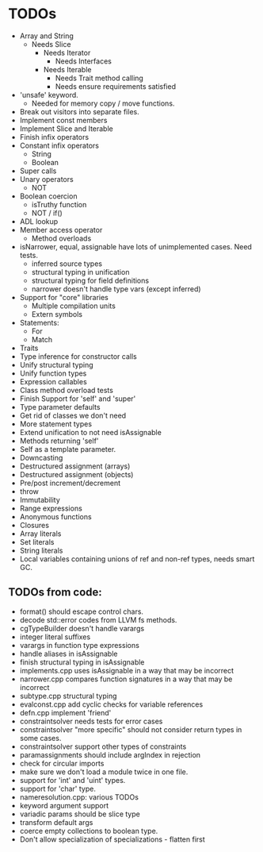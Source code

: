 # TODOs

* Array and String
  * Needs Slice
    * Needs Iterator
      * Needs Interfaces
    * Needs Iterable
      * Needs Trait method calling
      * Needs ensure requirements satisfied
* 'unsafe' keyword.
  * Needed for memory copy / move functions.
* Break out visitors into separate files.
* Implement const members
* Implement Slice and Iterable
* Finish infix operators
* Constant infix operators
  * String
  * Boolean
* Super calls
* Unary operators
  * NOT
* Boolean coercion
  * isTruthy function
  * NOT / if()
* ADL lookup
* Member access operator
  * Method overloads
* isNarrower, equal, assignable have lots of unimplemented cases. Need tests.
  * inferred source types
  * structural typing in unification
  * structural typing for field definitions
  * narrower doesn't handle type vars (except inferred)
* Support for "core" libraries
  * Multiple compilation units
  * Extern symbols
* Statements:
  * For
  * Match
* Traits
* Type inference for constructor calls
* Unify structural typing
* Unify function types
* Expression callables
* Class method overload tests
* Finish Support for 'self' and 'super'
* Type parameter defaults
* Get rid of classes we don't need
* More statement types
* Extend unification to not need isAssignable
* Methods returning 'self'
* Self as a template parameter.
* Downcasting
* Destructured assignment (arrays)
* Destructured assignment (objects)
* Pre/post increment/decrement
* throw
* Immutability
* Range expressions
* Anonymous functions
* Closures
* Array literals
* Set literals
* String literals
* Local variables containing unions of ref and non-ref types, needs smart GC.

## TODOs from code:

* format() should escape control chars.
* decode std::error codes from LLVM fs methods.
* cgTypeBuilder doesn't handle varargs
* integer literal suffixes
* varargs in function type expressions
* handle aliases in isAssignable
* finish structural typing in isAssignable
* implements.cpp uses isAssignable in a way that may be incorrect
* narrower.cpp compares function signatures in a way that may be incorrect
* subtype.cpp structural typing
* evalconst.cpp add cyclic checks for variable references
* defn.cpp implement 'friend'
* constraintsolver needs tests for error cases
* constraintsolver "more specific" should not consider return types in some cases.
* constraintsolver support other types of constraints
* paramassignments should include argIndex in rejection
* check for circular imports
* make sure we don't load a module twice in one file.
* support for 'int' and 'uint' types.
* support for 'char' type.
* nameresolution.cpp: various TODOs
* keyword argument support
* variadic params should be slice type
* transform default args
* coerce empty collections to boolean type.
* Don't allow specialization of specializations - flatten first
